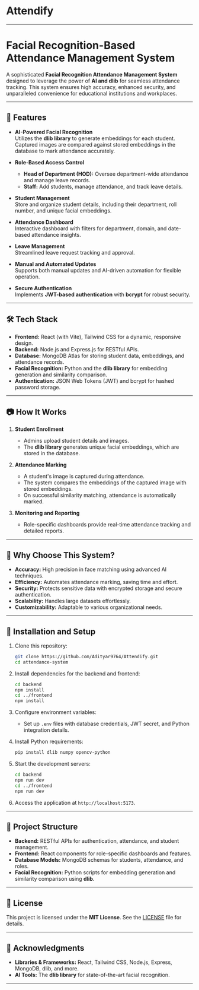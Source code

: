 # Attendify

---

# Facial Recognition-Based Attendance Management System

A sophisticated **Facial Recognition Attendance Management System** designed to leverage the power of **AI and dlib** for seamless attendance tracking. This system ensures high accuracy, enhanced security, and unparalleled convenience for educational institutions and workplaces.

---

## 🚀 Features

- **AI-Powered Facial Recognition**  
  Utilizes the **dlib library** to generate embeddings for each student. Captured images are compared against stored embeddings in the database to mark attendance accurately.

- **Role-Based Access Control**  
  - **Head of Department (HOD):** Oversee department-wide attendance and manage leave records.
  - **Staff:** Add students, manage attendance, and track leave details.

- **Student Management**  
  Store and organize student details, including their department, roll number, and unique facial embeddings.

- **Attendance Dashboard**  
  Interactive dashboard with filters for department, domain, and date-based attendance insights.

- **Leave Management**  
  Streamlined leave request tracking and approval.

- **Manual and Automated Updates**  
  Supports both manual updates and AI-driven automation for flexible operation.

- **Secure Authentication**  
  Implements **JWT-based authentication** with **bcrypt** for robust security.

---

## 🛠️ Tech Stack

- **Frontend:** React (with Vite), Tailwind CSS for a dynamic, responsive design.
- **Backend:** Node.js and Express.js for RESTful APIs.
- **Database:** MongoDB Atlas for storing student data, embeddings, and attendance records.
- **Facial Recognition:** Python and the **dlib library** for embedding generation and similarity comparison.
- **Authentication:** JSON Web Tokens (JWT) and bcrypt for hashed password storage.

---

## 📷 How It Works

1. **Student Enrollment**  
   - Admins upload student details and images.
   - The **dlib library** generates unique facial embeddings, which are stored in the database.

2. **Attendance Marking**  
   - A student's image is captured during attendance.
   - The system compares the embeddings of the captured image with stored embeddings.
   - On successful similarity matching, attendance is automatically marked.

3. **Monitoring and Reporting**  
   - Role-specific dashboards provide real-time attendance tracking and detailed reports.

---

## 🌟 Why Choose This System?

- **Accuracy:** High precision in face matching using advanced AI techniques.
- **Efficiency:** Automates attendance marking, saving time and effort.
- **Security:** Protects sensitive data with encrypted storage and secure authentication.
- **Scalability:** Handles large datasets effortlessly.
- **Customizability:** Adaptable to various organizational needs.

---

## 🔧 Installation and Setup

1. Clone this repository:
   ```bash
   git clone https://github.com/Adityar9764/Attendify.git
   cd attendance-system
   ```

2. Install dependencies for the backend and frontend:
   ```bash
   cd backend
   npm install
   cd ../frontend
   npm install
   ```

3. Configure environment variables:
   - Set up `.env` files with database credentials, JWT secret, and Python integration details.

4. Install Python requirements:
   ```bash
   pip install dlib numpy opencv-python
   ```

5. Start the development servers:
   ```bash
   cd backend
   npm run dev
   cd ../frontend
   npm run dev
   ```

6. Access the application at `http://localhost:5173`.

---

## 📂 Project Structure

- **Backend:** RESTful APIs for authentication, attendance, and student management.
- **Frontend:** React components for role-specific dashboards and features.
- **Database Models:** MongoDB schemas for students, attendance, and roles.
- **Facial Recognition:** Python scripts for embedding generation and similarity comparison using **dlib**.

---

## 📜 License

This project is licensed under the **MIT License**. See the [LICENSE](LICENSE) file for details.

---

## 🌟 Acknowledgments

- **Libraries & Frameworks:** React, Tailwind CSS, Node.js, Express, MongoDB, dlib, and more.
- **AI Tools:** The **dlib library** for state-of-the-art facial recognition.

---

